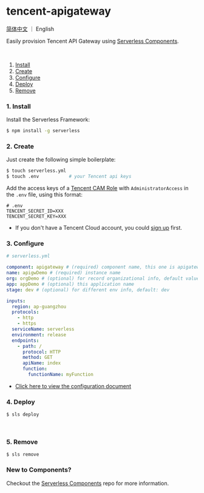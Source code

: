 # tencent-apigateway

[简体中文](./README.md) ｜ English

Easily provision Tencent API Gateway using [Serverless Components](https://github.com/serverless/components).

&nbsp;

1. [Install](#1-install)
2. [Create](#2-create)
3. [Configure](#3-configure)
4. [Deploy](#4-deploy)
5. [Remove](#5-Remove)

### 1. Install

Install the Serverless Framework:

```bash
$ npm install -g serverless
```

### 2. Create

Just create the following simple boilerplate:

```bash
$ touch serverless.yml
$ touch .env           # your Tencent api keys
```

Add the access keys of a [Tencent CAM Role](https://console.cloud.tencent.com/cam/capi) with `AdministratorAccess` in the `.env` file, using this format:

```
# .env
TENCENT_SECRET_ID=XXX
TENCENT_SECRET_KEY=XXX
```

- If you don't have a Tencent Cloud account, you could [sign up](https://intl.cloud.tencent.com/register) first.

### 3. Configure

```yml
# serverless.yml

component: apigateway # (required) component name, this one is apigateway
name: apigwDemo # (required) instance name
org: orgDemo # (optional) for record organizational info, default value is your tencent cloud account appid
app: appDemo # (optional) this application name
stage: dev # (optional) for different env info, default: dev

inputs:
  region: ap-guangzhou
  protocols:
    - http
    - https
  serviceName: serverless
  environment: release
  endpoints:
    - path: /
      protocol: HTTP
      method: GET
      apiName: index
      function:
        functionName: myFunction
```

- [Click here to view the configuration document](./docs/configure.md)

### 4. Deploy

```bash
$ sls deploy
```

&nbsp;

### 5. Remove

```text
$ sls remove
```

### New to Components?

Checkout the [Serverless Components](https://github.com/serverless/components) repo for more information.
